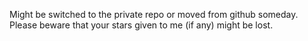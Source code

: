 Might be switched to the private repo or moved from github someday. Please beware that your stars given to me (if any) might be lost.
